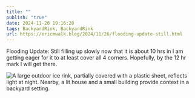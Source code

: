 ```yaml
---
title: ""
publish: "true"
date: 2024-11-26 19:16:28
tags: BackyardRink, BackyardRink
url: https://ericmwalk.blog/2024/11/26/flooding-update-still.html
---
```


Flooding Update: Still filling up slowly now that it is about 10 hrs in I am getting eager for it to at least cover all 4 corners. Hopefully, by the 12 hr mark I will get there.

![A large outdoor ice rink, partially covered with a plastic sheet, reflects light at night. Nearby, a lit house and a small building provide context in a backyard setting.](https://ericmwalk.blog/uploads/2024/img-1008.jpeg)